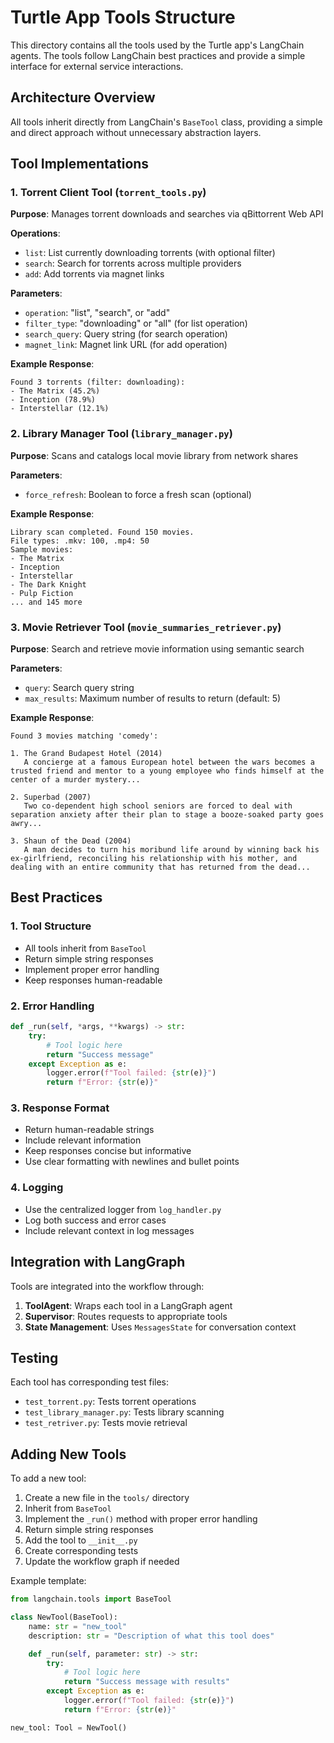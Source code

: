 # Turtle App Tools Structure

This directory contains all the tools used by the Turtle app's LangChain agents. The tools follow LangChain best practices and provide a simple interface for external service interactions.

## Architecture Overview

All tools inherit directly from LangChain's `BaseTool` class, providing a simple and direct approach without unnecessary abstraction layers.

## Tool Implementations

### 1. Torrent Client Tool (`torrent_tools.py`)

**Purpose**: Manages torrent downloads and searches via qBittorrent Web API

**Operations**:
- `list`: List currently downloading torrents (with optional filter)
- `search`: Search for torrents across multiple providers
- `add`: Add torrents via magnet links

**Parameters**:
- `operation`: "list", "search", or "add"
- `filter_type`: "downloading" or "all" (for list operation)
- `search_query`: Query string (for search operation)
- `magnet_link`: Magnet link URL (for add operation)

**Example Response**:
```
Found 3 torrents (filter: downloading):
- The Matrix (45.2%)
- Inception (78.9%)
- Interstellar (12.1%)
```

### 2. Library Manager Tool (`library_manager.py`)

**Purpose**: Scans and catalogs local movie library from network shares

**Parameters**:
- `force_refresh`: Boolean to force a fresh scan (optional)

**Example Response**:
```
Library scan completed. Found 150 movies.
File types: .mkv: 100, .mp4: 50
Sample movies:
- The Matrix
- Inception
- Interstellar
- The Dark Knight
- Pulp Fiction
... and 145 more
```

### 3. Movie Retriever Tool (`movie_summaries_retriever.py`)

**Purpose**: Search and retrieve movie information using semantic search

**Parameters**:
- `query`: Search query string
- `max_results`: Maximum number of results to return (default: 5)

**Example Response**:
```
Found 3 movies matching 'comedy':

1. The Grand Budapest Hotel (2014)
   A concierge at a famous European hotel between the wars becomes a trusted friend and mentor to a young employee who finds himself at the center of a murder mystery...

2. Superbad (2007)
   Two co-dependent high school seniors are forced to deal with separation anxiety after their plan to stage a booze-soaked party goes awry...

3. Shaun of the Dead (2004)
   A man decides to turn his moribund life around by winning back his ex-girlfriend, reconciling his relationship with his mother, and dealing with an entire community that has returned from the dead...
```

## Best Practices

### 1. Tool Structure
- All tools inherit from `BaseTool`
- Return simple string responses
- Implement proper error handling
- Keep responses human-readable

### 2. Error Handling
```python
def _run(self, *args, **kwargs) -> str:
    try:
        # Tool logic here
        return "Success message"
    except Exception as e:
        logger.error(f"Tool failed: {str(e)}")
        return f"Error: {str(e)}"
```

### 3. Response Format
- Return human-readable strings
- Include relevant information
- Keep responses concise but informative
- Use clear formatting with newlines and bullet points

### 4. Logging
- Use the centralized logger from `log_handler.py`
- Log both success and error cases
- Include relevant context in log messages

## Integration with LangGraph

Tools are integrated into the workflow through:

1. **ToolAgent**: Wraps each tool in a LangGraph agent
2. **Supervisor**: Routes requests to appropriate tools
3. **State Management**: Uses `MessagesState` for conversation context

## Testing

Each tool has corresponding test files:
- `test_torrent.py`: Tests torrent operations
- `test_library_manager.py`: Tests library scanning
- `test_retriver.py`: Tests movie retrieval

## Adding New Tools

To add a new tool:

1. Create a new file in the `tools/` directory
2. Inherit from `BaseTool`
3. Implement the `_run()` method with proper error handling
4. Return simple string responses
5. Add the tool to `__init__.py`
6. Create corresponding tests
7. Update the workflow graph if needed

Example template:
```python
from langchain.tools import BaseTool

class NewTool(BaseTool):
    name: str = "new_tool"
    description: str = "Description of what this tool does"

    def _run(self, parameter: str) -> str:
        try:
            # Tool logic here
            return "Success message with results"
        except Exception as e:
            logger.error(f"Tool failed: {str(e)}")
            return f"Error: {str(e)}"

new_tool: Tool = NewTool()
``` 